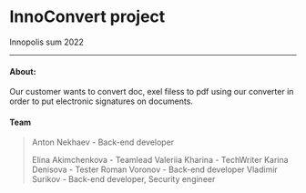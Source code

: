 # InnoConvert project 
Innopolis sum 2022
___
#### About:
Our customer wants to convert doc, exel filess to pdf using our converter in order to put electronic signatures on documents. 

#### Team
> Anton Nekhaev - Back-end developer
> 
> Elina Akimchenkova - Teamlead
> Valeriia Kharina - TechWriter
> Karina Denisova - Tester
> Roman Voronov - Back-end developer 
> Vladimir Surikov - Back-end developer, Security engineer

